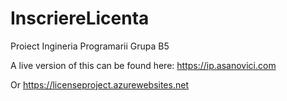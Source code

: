 # InscriereLicenta
Proiect Ingineria Programarii Grupa B5

A live version of this can be found here: https://ip.asanovici.com


Or https://licenseproject.azurewebsites.net
